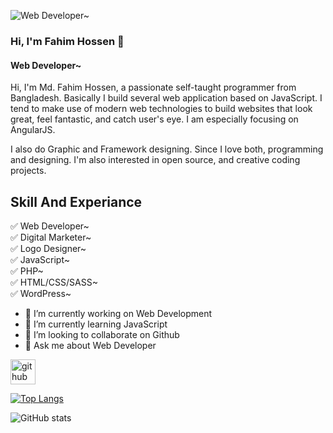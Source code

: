 ![Web Developer~](https://pbs.twimg.com/profile_banners/1499290635806777345/1678341938/1080x360)

### Hi, I'm Fahim Hossen 👋
#### Web Developer~

Hi, I'm Md. Fahim Hossen, a passionate self-taught programmer from Bangladesh. Basically I build several web application based on JavaScript. I tend to make use of modern web technologies to build websites that look great, feel fantastic, and catch user's eye. I am especially focusing on AngularJS.

I also do Graphic and Framework designing. Since I love both, programming and designing. I'm also interested in open source, and creative coding projects.

## Skill And Experiance <br>
✅ Web Developer~ <br>
✅ Digital Marketer~ <br>
✅ Logo Designer~  <br>
✅ JavaScript~ <br>
✅ PHP~  <br>
✅ HTML/CSS/SASS~  <br>
✅ WordPress~  <br>

- 🔭 I’m currently working on Web Development 
- 🌱 I’m currently learning JavaScript 
- 👯 I’m looking to collaborate on Github 
- 💬 Ask me about Web Developer 


[<img src='https://cdn.jsdelivr.net/npm/simple-icons@3.0.1/icons/github.svg' alt='github' height='40'>](https://github.com/FahimTs)  

[![Top Langs](https://github-readme-stats.vercel.app/api/top-langs/?username=FahimTs)](https://github.com/anuraghazra/github-readme-stats)

![GitHub stats](https://github-readme-stats.vercel.app/api?username=FahimTs&show_icons=true)  

